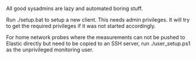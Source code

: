 All good sysadmins are lazy and automated boring stuff.

Run ./setup.bat to setup a new client. This needs admin privileges. It will try to get the required privileges if it was not started accordingly.

For home network probes where the measurements can not be pushed to Elastic directly but need to be copied to an SSH server, run ./user_setup.ps1 as the unprivileged monitoring user.

